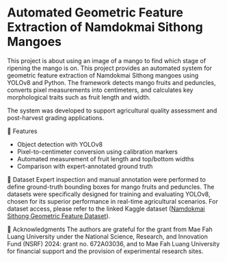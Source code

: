 # Automated Geometric Feature Extraction of Namdokmai Sithong Mangoes
This project is about using an image of a mango to find which stage of ripening the mango is on.
This project provides an automated system for geometric feature extraction of Namdokmai Sithong mangoes using YOLOv8 and Python. The framework detects mango fruits and peduncles, converts pixel measurements into centimeters, and calculates key morphological traits such as fruit length and width.

The system was developed to support agricultural quality assessment and post-harvest grading applications.

📂 Features
- Object detection with YOLOv8
- Pixel-to-centimeter conversion using calibration markers
- Automated measurement of fruit length and top/bottom widths
- Comparison with expert-annotated ground truth

📸 Dataset
Expert inspection and manual annotation were performed to define ground-truth bounding boxes for mango fruits and peduncles. The datasets were specifically designed for training and evaluating YOLOv8, chosen for its superior performance in real-time agricultural scenarios.
For dataset access, please refer to the linked Kaggle dataset
 ([Namdokmai Sithong Geometric Feature Dataset](https://www.kaggle.com/datasets/sujitraarw/namdokmai-sithong-geometric-feature-dataset)).

🙏 Acknowledgments
 The authors are grateful for the grant from Mae Fah Luang University under the National Science, Research, and Innovation Fund (NSRF) 2024: grant no. 672A03036, and to Mae Fah Luang University for financial support and the provision of experimental research sites.
